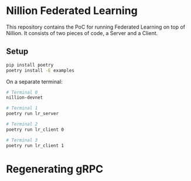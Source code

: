# Nillion Federated Learning

This repository contains the PoC for running Federated Learning on top of Nillion. It consists of two pieces of code, a Server and a Client. 


## Setup

```bash
pip install poetry
poetry install -E examples
```

On a separate terminal:

```bash
# Terminal 0
nillion-devnet
```

```bash
# Terminal 1
poetry run lr_server
```


```bash
# Terminal 2
poetry run lr_client 0
```

```bash
# Terminal 3
poetry run lr_client 1
```

# Regenerating gRPC

